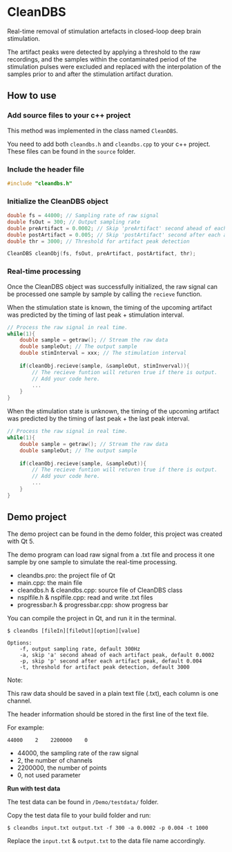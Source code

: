 # CleanDBS

Real-time removal of stimulation artefacts in closed-loop deep brain stimulation.

The artifact peaks were detected by applying a threshold to the raw recordings, and the samples within the contaminated period of the stimulation pulses were excluded and replaced with the interpolation of the samples prior to and after the stimulation artifact duration.

## How to use

### Add source files to your c++ project

This method was implemented in the class named `CleanDBS`. 

You need to add both `cleandbs.h` and `cleandbs.cpp` to your c++ project. These files can be found in the `source` folder. 

### Include the header file

```C++
#include "cleandbs.h"
```

### Initialize the CleanDBS object

```C++
double fs = 44000; // Sampling rate of raw signal
double fsOut = 300; // Output sampling rate
double preArtifact = 0.0002; // Skip 'preArtifact' second ahead of each artifact peak
double postArtifact = 0.005; // Skip 'postArtifact' second after each artifact peak
double thr = 3000; // Threshold for artifact peak detection

CleanDBS cleanObj(fs, fsOut, preArtifact, postArtifact, thr);
```

### Real-time processing

Once the CleanDBS object was successfully initialized, the raw signal can be processed one sample by sample by calling the `recieve` function.

When the stimulation state is known, the timing of the upcoming artifact was predicted by the timing of last peak + stimulation interval.

```C++
// Process the raw signal in real time.
while(1){
    double sample = getraw(); // Stream the raw data 
    double sampleOut; // The output sample
    double stimInterval = xxx; // The stimulation interval
    
    if(cleanObj.recieve(sample, &sampleOut, stimInverval)){
        // The recieve funtion will returen true if there is output.
        // Add your code here.
        ...
    }
}
```

When the stimulation state is unknown, the timing of the upcoming artifact was predicted by the timing of last peak + the last peak interval.

```C++
// Process the raw signal in real time.
while(1){
    double sample = getraw(); // Stream the raw data 
    double sampleOut; // The output sample
    
    if(cleanObj.recieve(sample, &sampleOut)){
        // The recieve funtion will returen true if there is output.
        // Add your code here.
        ...
    }
}
```

## Demo project 

The demo project can be found in the demo folder, this project was created with Qt 5.

The demo program can load raw signal from a .txt file and process it one sample by one sample to simulate the real-time processing.

- cleandbs.pro: the project file of Qt
- main.cpp: the main file
- cleandbs.h & cleandbs.cpp: source file of CleanDBS class
- nsplfile.h & nsplfile.cpp: read and write .txt files
- progressbar.h & progressbar.cpp: show progress bar

You can compile the project in Qt, and run it in the terminal.

```shell
$ cleandbs [fileIn][fileOut][option][value]

Options:                                                            
    -f, output sampling rate, default 300Hz                         
    -a, skip 'a' second ahead of each artifact peak, default 0.0002 
    -p, skip 'p' second after each artifact peak, default 0.004     
    -t, threshold for artifact peak detection, default 3000         
```

Note: 

This raw data should be saved in a plain text file (.txt), each column is one channel.

The header information should be stored in the first line of the text file.

For example:
```
44000    2    2200000    0
```

- 44000, the sampling rate of the raw signal
- 2, the number of channels
- 2200000, the number of points
- 0, not used parameter

**Run with test data**

The test data can be found in `/Demo/testdata/` folder.

Copy the test data file to your build folder and run:

```
$ cleandbs input.txt output.txt -f 300 -a 0.0002 -p 0.004 -t 1000
```

Replace the `input.txt` & `output.txt` to the data file name accordingly.